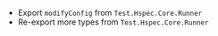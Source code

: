   - Export `modifyConfig` from `Test.Hspec.Core.Runner`
  - Re-export more types from `Test.Hspec.Core.Runner`
